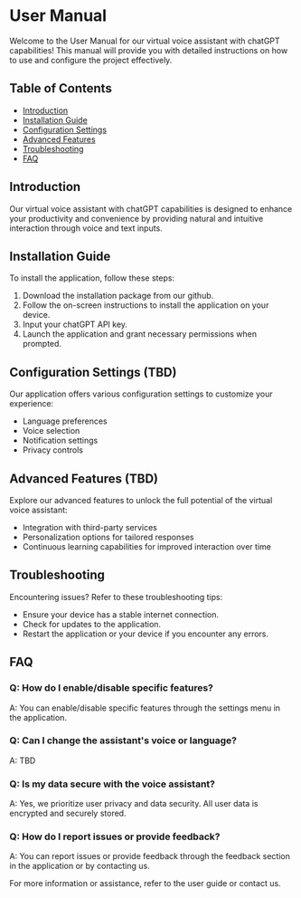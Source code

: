 # User Manual

Welcome to the User Manual for our virtual voice assistant with chatGPT capabilities! This manual will provide you with detailed instructions on how to use and configure the project effectively.

## Table of Contents
- [Introduction](#introduction)
- [Installation Guide](#installation-guide)
- [Configuration Settings](#configuration-settings)
- [Advanced Features](#advanced-features)
- [Troubleshooting](#troubleshooting)
- [FAQ](#faq)

## Introduction
Our virtual voice assistant with chatGPT capabilities is designed to enhance your productivity and convenience by providing natural and intuitive interaction through voice and text inputs.

## Installation Guide
To install the application, follow these steps:
1. Download the installation package from our github.
2. Follow the on-screen instructions to install the application on your device.
3. Input your chatGPT API key.
4. Launch the application and grant necessary permissions when prompted.

## Configuration Settings (TBD)
Our application offers various configuration settings to customize your experience:
- Language preferences
- Voice selection
- Notification settings
- Privacy controls

## Advanced Features (TBD)
Explore our advanced features to unlock the full potential of the virtual voice assistant:
- Integration with third-party services
- Personalization options for tailored responses
- Continuous learning capabilities for improved interaction over time

## Troubleshooting
Encountering issues? Refer to these troubleshooting tips:
- Ensure your device has a stable internet connection.
- Check for updates to the application.
- Restart the application or your device if you encounter any errors.

## FAQ
### Q: How do I enable/disable specific features?
A: You can enable/disable specific features through the settings menu in the application.

### Q: Can I change the assistant's voice or language?
A: TBD

### Q: Is my data secure with the voice assistant?
A: Yes, we prioritize user privacy and data security. All user data is encrypted and securely stored.

### Q: How do I report issues or provide feedback?
A: You can report issues or provide feedback through the feedback section in the application or by contacting us.

For more information or assistance, refer to the user guide or contact us.
